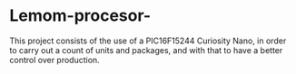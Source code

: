 # Lemom-procesor-
This project consists of the use of a PIC16F15244 Curiosity Nano, in order to carry out a count of units and packages, and with that to have a better control over production.
